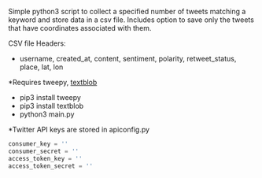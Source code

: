 Simple python3 script to collect a specified number of tweets matching a keyword and store data in a csv file. Includes option to save only the tweets that have coordinates associated with them.

CSV file Headers:
- username, created_at, content, sentiment, polarity, retweet_status, place, lat, lon

*Requires tweepy, [textblob](http://textblob.readthedocs.io/en/dev/)
- pip3 install tweepy
- pip3 install textblob
- python3 main.py

*Twitter API keys are stored in apiconfig.py


```py
consumer_key = ''
consumer_secret = ''
access_token_key = ''
access_token_secret = ''
```